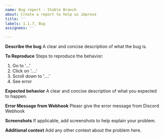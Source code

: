 ```yaml
---
name: Bug report - Stable Branch
about: Create a report to help us improve
title: ''
labels: 1.1.7, Bug
assignees: ''

---
```


**Describe the bug**
A clear and concise description of what the bug is.

**To Reproduce**
Steps to reproduce the behavior:
1. Go to '...'
2. Click on '....'
3. Scroll down to '....'
4. See error

**Expected behavior**
A clear and concise description of what you expected to happen.

**Error Message from Webhook**
Pleasr give the error message from Discord Webhook

**Screenshots**
If applicable, add screenshots to help explain your problem.

**Additional context**
Add any other context about the problem here.
